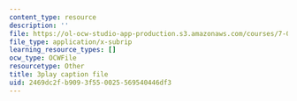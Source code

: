 ```yaml
---
content_type: resource
description: ''
file: https://ol-ocw-studio-app-production.s3.amazonaws.com/courses/7-01sc-fundamentals-of-biology-fall-2011/2469dc2fb9093f550025569540446df3_zQfcPQpKZUk.srt
file_type: application/x-subrip
learning_resource_types: []
ocw_type: OCWFile
resourcetype: Other
title: 3play caption file
uid: 2469dc2f-b909-3f55-0025-569540446df3
---
```


